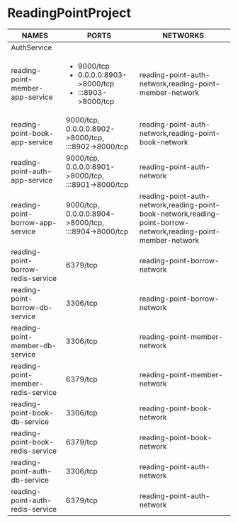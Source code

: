 # ReadingPointProject

<table >
<thead><tr><th title="Field #1">NAMES</th>
<th title="Field #2">PORTS</th>
<th title="Field #3">NETWORKS</th>
</tr></thead>
<tbody>
<tr>
<td colpan="3">AuthService</td>
</tr>
<tr>
<td>reading-point-member-app-service</td>
<td><ul><li>9000/tcp</li><li>0.0.0.0:8903-&gt;8000/tcp</li><li>:::8903-&gt;8000/tcp</li></ul></td>
<td> reading-point-auth-network,reading-point-member-network</td>
</tr>
<tr>
<td>reading-point-book-app-service</td>
<td>9000/tcp, 0.0.0.0:8902-&gt;8000/tcp, :::8902-&gt;8000/tcp</td>
<td> reading-point-auth-network,reading-point-book-network</td>
</tr>
<tr>
<td>reading-point-auth-app-service</td>
<td>9000/tcp, 0.0.0.0:8901-&gt;8000/tcp, :::8901-&gt;8000/tcp</td>
<td> reading-point-auth-network</td>
</tr>
<tr>
<td>reading-point-borrow-app-service</td>
<td>9000/tcp, 0.0.0.0:8904-&gt;8000/tcp, :::8904-&gt;8000/tcp</td>
<td> reading-point-auth-network,reading-point-book-network,reading-point-borrow-network,reading-point-member-network</td>
</tr>
<tr>
<td>reading-point-borrow-redis-service</td>
<td>6379/tcp</td>
<td> reading-point-borrow-network</td>
</tr>
<tr>
<td>reading-point-borrow-db-service</td>
<td>3306/tcp</td>
<td> reading-point-borrow-network</td>
</tr>
<tr>
<td>reading-point-member-db-service</td>
<td>3306/tcp</td>
<td> reading-point-member-network</td>
</tr>
<tr>
<td>reading-point-member-redis-service</td>
<td>6379/tcp</td>
<td> reading-point-member-network</td>
</tr>
<tr>
<td>reading-point-book-db-service</td>
<td>3306/tcp</td>
<td> reading-point-book-network</td>
</tr>
<tr>
<td>reading-point-book-redis-service</td>
<td>6379/tcp</td>
<td> reading-point-book-network</td>
</tr>
<tr>
<td>reading-point-auth-db-service</td>
<td>3306/tcp</td>
<td> reading-point-auth-network</td>
</tr>
<tr>
<td>reading-point-auth-redis-service</td>
<td>6379/tcp</td>
<td> reading-point-auth-network</td>
</tr>
</tbody></table>
